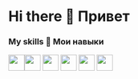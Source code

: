 # Hi there 👋 Привет 

### My skills :tea: Мои навыки 

<img height="32" width="32" src="https://cdn.simpleicons.org/c/#A8B9CC"/><img height="32" width="32" src="https://cdn.simpleicons.org/cplusplus/#00599C"/> 
<img height="32" width="32" src="https://cdn.simpleicons.org/python/#00599C"/>
<img height="32" width="32" src="https://cdn.simpleicons.org/vim/#019733"/>
<img height="32" width="32" src="https://cdn.simpleicons.org/linux/#FCC624"/>
<img height="32" width="32" src="https://cdn.simpleicons.org/git/#F05032"/>
